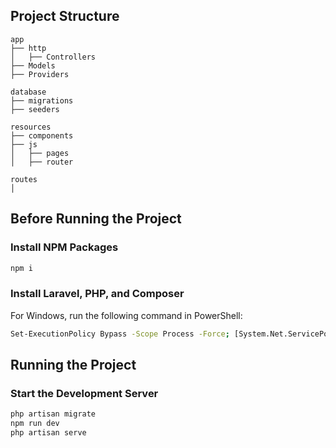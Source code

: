 ## Project Structure

```
app
├── http
│   ├── Controllers
├── Models
├── Providers

database
├── migrations
├── seeders

resources
├── components
├── js
│   ├── pages
│   ├── router

routes
│
```

## Before Running the Project

### Install NPM Packages
```sh
npm i
```

### Install Laravel, PHP, and Composer
For Windows, run the following command in PowerShell:
```sh
Set-ExecutionPolicy Bypass -Scope Process -Force; [System.Net.ServicePointManager]::SecurityProtocol = [System.Net.ServicePointManager]::SecurityProtocol -bor 3072; iex ((New-Object System.Net.WebClient).DownloadString('https://php.new/install/windows/8.4'))
```

## Running the Project

### Start the Development Server
```sh
php artisan migrate
npm run dev
php artisan serve
```

